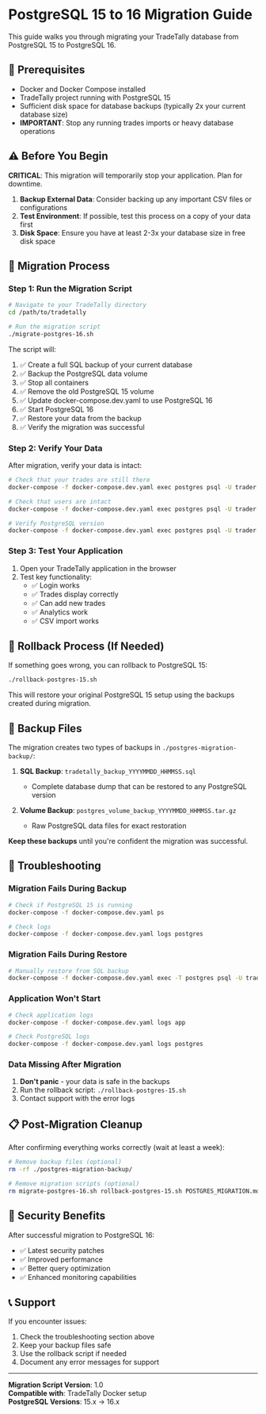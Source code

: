 # PostgreSQL 15 to 16 Migration Guide

This guide walks you through migrating your TradeTally database from PostgreSQL 15 to PostgreSQL 16.

## 🔧 Prerequisites

- Docker and Docker Compose installed
- TradeTally project running with PostgreSQL 15
- Sufficient disk space for database backups (typically 2x your current database size)
- **IMPORTANT**: Stop any running trades imports or heavy database operations

## ⚠️ Before You Begin

**CRITICAL**: This migration will temporarily stop your application. Plan for downtime.

1. **Backup External Data**: Consider backing up any important CSV files or configurations
2. **Test Environment**: If possible, test this process on a copy of your data first
3. **Disk Space**: Ensure you have at least 2-3x your database size in free disk space

## 🚀 Migration Process

### Step 1: Run the Migration Script

```bash
# Navigate to your TradeTally directory
cd /path/to/tradetally

# Run the migration script
./migrate-postgres-16.sh
```

The script will:
1. ✅ Create a full SQL backup of your current database
2. ✅ Backup the PostgreSQL data volume
3. ✅ Stop all containers
4. ✅ Remove the old PostgreSQL 15 volume
5. ✅ Update docker-compose.dev.yaml to use PostgreSQL 16
6. ✅ Start PostgreSQL 16
7. ✅ Restore your data from the backup
8. ✅ Verify the migration was successful

### Step 2: Verify Your Data

After migration, verify your data is intact:

```bash
# Check that your trades are still there
docker-compose -f docker-compose.dev.yaml exec postgres psql -U trader -d tradetally -c "SELECT COUNT(*) FROM trades;"

# Check that users are intact
docker-compose -f docker-compose.dev.yaml exec postgres psql -U trader -d tradetally -c "SELECT COUNT(*) FROM users;"

# Verify PostgreSQL version
docker-compose -f docker-compose.dev.yaml exec postgres psql -U trader -d tradetally -c "SELECT version();"
```

### Step 3: Test Your Application

1. Open your TradeTally application in the browser
2. Test key functionality:
   - ✅ Login works
   - ✅ Trades display correctly
   - ✅ Can add new trades
   - ✅ Analytics work
   - ✅ CSV import works

## 🔄 Rollback Process (If Needed)

If something goes wrong, you can rollback to PostgreSQL 15:

```bash
./rollback-postgres-15.sh
```

This will restore your original PostgreSQL 15 setup using the backups created during migration.

## 📁 Backup Files

The migration creates two types of backups in `./postgres-migration-backup/`:

1. **SQL Backup**: `tradetally_backup_YYYYMMDD_HHMMSS.sql`
   - Complete database dump that can be restored to any PostgreSQL version
   
2. **Volume Backup**: `postgres_volume_backup_YYYYMMDD_HHMMSS.tar.gz`
   - Raw PostgreSQL data files for exact restoration

**Keep these backups** until you're confident the migration was successful.

## 🚨 Troubleshooting

### Migration Fails During Backup
```bash
# Check if PostgreSQL 15 is running
docker-compose -f docker-compose.dev.yaml ps

# Check logs
docker-compose -f docker-compose.dev.yaml logs postgres
```

### Migration Fails During Restore
```bash
# Manually restore from SQL backup
docker-compose -f docker-compose.dev.yaml exec -T postgres psql -U trader -d postgres < ./postgres-migration-backup/tradetally_backup_[timestamp].sql
```

### Application Won't Start
```bash
# Check application logs
docker-compose -f docker-compose.dev.yaml logs app

# Check PostgreSQL logs
docker-compose -f docker-compose.dev.yaml logs postgres
```

### Data Missing After Migration
1. **Don't panic** - your data is safe in the backups
2. Run the rollback script: `./rollback-postgres-15.sh`
3. Contact support with the error logs

## 📋 Post-Migration Cleanup

After confirming everything works correctly (wait at least a week):

```bash
# Remove backup files (optional)
rm -rf ./postgres-migration-backup/

# Remove migration scripts (optional)
rm migrate-postgres-16.sh rollback-postgres-15.sh POSTGRES_MIGRATION.md
```

## 🔐 Security Benefits

After successful migration to PostgreSQL 16:
- ✅ Latest security patches
- ✅ Improved performance
- ✅ Better query optimization
- ✅ Enhanced monitoring capabilities

## 📞 Support

If you encounter issues:
1. Check the troubleshooting section above
2. Keep your backup files safe
3. Use the rollback script if needed
4. Document any error messages for support

---

**Migration Script Version**: 1.0  
**Compatible with**: TradeTally Docker setup  
**PostgreSQL Versions**: 15.x → 16.x